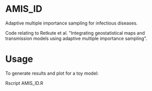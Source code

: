 # AMIS_ID

Adaptive multiple importance sampling for infectious diseases.

Code relating to Retkute et al. "Integrating geostatistical maps and transmission models using adaptive multiple importance sampling".

# Usage

To generate results and plot for a toy model:

Rscript AMIS_ID.R
